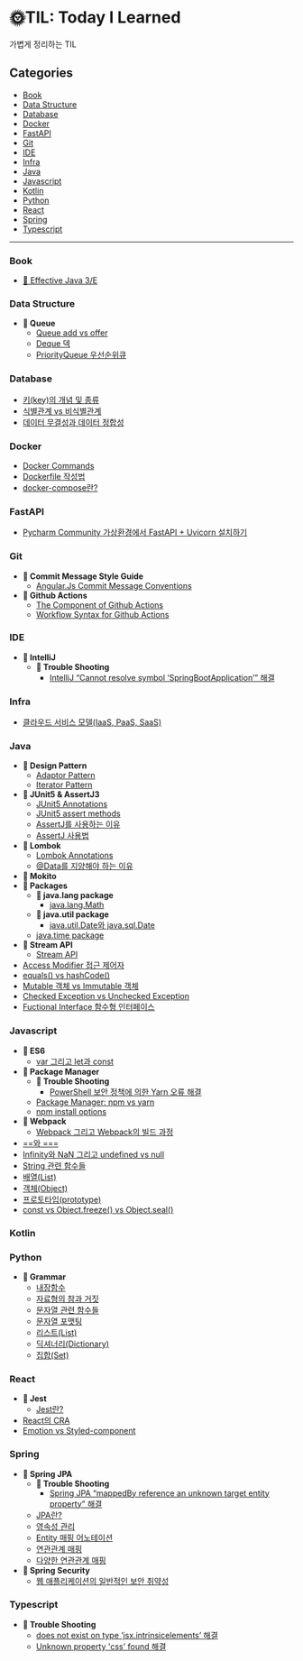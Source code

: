 # 🌞TIL: Today I Learned

가볍게 정리하는 TIL

## Categories
- [Book](#book)
- [Data Structure](#data-structure)
- [Database](#database)
- [Docker](#docker)
- [FastAPI](#fastapi)
- [Git](#git)
- [IDE](#ide)
- [Infra](#infra)
- [Java](#java)
- [Javascript](#javascript)
- [Kotlin](#kotlin)
- [Python](#python)
- [React](#react)
- [Spring](#spring)
- [Typescript](#typescript)

-------
### Book
- [📕 Effective Java 3/E](https://github.com/sieunp06/TIL/tree/main/Book/Effective%20Java)

### Data Structure
- <strong>📁 Queue</strong>
    - [Queue add vs offer](https://github.com/sieunp06/TIL/blob/main/Data%20Structure/Queue/Difference-between-add-and-offer-in-queue.md)
    - [Deque 덱](https://github.com/sieunp06/TIL/blob/main/Data%20Structure/Queue/Deque.md)
    - [PriorityQueue 우선순위큐](https://github.com/sieunp06/TIL/blob/main/Data%20Structure/Queue/PriorityQueue.md)

### Database
- [키(key)의 개념 및 종류](https://github.com/sieunp06/TIL/blob/main/Database/Type-of-Keys.md)
- [식별관계 vs 비식별관계](https://github.com/sieunp06/TIL/blob/main/Database/Identification-relationship-vs-Deidentification-relationship.md)
- [데이터 무결성과 데이터 정합성](https://github.com/sieunp06/TIL/blob/main/Database/Data-Integrity-and-Data-Consistency.md)

### Docker
- [Docker Commands](https://github.com/sieunp06/TIL/blob/main/Docker/Docker-Commands.md)
- [Dockerfile 작성법](https://github.com/sieunp06/TIL/blob/main/Docker/What-is-Dockerfile.md)
- [docker-compose란?](https://github.com/sieunp06/TIL/blob/main/Docker/What-is-Docker-compose.md)

### FastAPI
- [Pycharm Community 가상환경에서 FastAPI + Uvicorn 설치하기](https://github.com/sieunp06/TIL/blob/main/FastAPI/Install-FastAPI-on-Pycharm.md)

### Git
- <strong>📁 Commit Message Style Guide</strong>
    - [Angular.Js Commit Message Conventions](https://github.com/sieunp06/TIL/blob/main/Git/Commit%20Message%20Style%20Guide/Angular-Js-Git-Commit-Message-Convetions.md)
- <strong>📁 Github Actions</strong>
    - [The Component of Github Actions](https://github.com/sieunp06/TIL/blob/main/Git/Github%20Actions/The-Component-of-Github-Actions.md)
    - [Workflow Syntax for Github Actions](https://github.com/sieunp06/TIL/blob/main/Git/Github%20Actions/Workflow-Syntax-for-Github-Actions.md)

### IDE
- <strong>📁 IntelliJ</strong>
    - <strong>📁 Trouble Shooting</strong>
        - [IntelliJ “Cannot resolve symbol ‘SpringBootApplication’” 해결](https://github.com/sieunp06/TIL/blob/main/IDE/IntelliJ/Trouble%20Shooting/Cannot-resolve-symbol-SpringBootApplication-Trouble-Shooting.md)

### Infra
- [클라우드 서비스 모델(IaaS, PaaS, SaaS)](https://github.com/sieunp06/TIL/blob/main/Infra/Cloud-Service-Model.md)
 
### Java
- <strong>📁 Design Pattern</strong>
    - [Adaptor Pattern](https://github.com/sieunp06/TIL/blob/main/Java/Design%20Pattern/Adaptor-Pattern.md)
    - [Iterator Pattern](https://github.com/sieunp06/TIL/blob/main/Java/Design%20Pattern/Iterator-Pattern.md)
- <strong>📁 JUnit5 & AssertJ3 </strong>
    - [JUnit5 Annotations](https://github.com/sieunp06/TIL/blob/main/Java/JUnit5%20%26%20AssertJ3/JUnit5-Annotations.md)
    - [JUnit5 assert methods](https://github.com/sieunp06/TIL/blob/main/Java/JUnit5%20%26%20AssertJ3/JUnit5-assert-Methods.md)
    - [AssertJ를 사용하는 이유](https://github.com/sieunp06/TIL/blob/main/Java/JUnit5%20%26%20AssertJ3/Why-Should-We-Use-AssertJ.md)
    - [AssertJ 사용법](https://github.com/sieunp06/TIL/blob/main/Java/JUnit5%20%26%20AssertJ3/How-to-Use-AssertJ.md)
- <strong>📁 Lombok</strong>
    - [Lombok Annotations](https://github.com/sieunp06/TIL/blob/main/Java/Lombok/Lombok-Annotations.md)
    - [@Data를 지양해야 하는 이유](https://github.com/sieunp06/TIL/blob/main/Java/Lombok/The-Reason-Why-We-Avoid-Using-%40Data.md)
- <strong>📁 Mokito</strong>
- <strong>📁 Packages</strong>
    - <strong>📁 java.lang package</strong>
        - [java.lang.Math](https://github.com/sieunp06/TIL/blob/main/Java/Packages/lang%20package/java-lang-Math.md)
    - <strong>📁 java.util package</strong>
        - [java.util.Date와 java.sql.Date](https://github.com/sieunp06/TIL/blob/main/Java/Packages/util%20package/java-util-Date-vs-java-sql-Date.md)
    - [java.time package](https://github.com/sieunp06/TIL/blob/main/Java/Packages/java-time.md)
- <strong>📁 Stream API</strong>
    - [Stream API](https://github.com/sieunp06/TIL/blob/main/Java/Stream/Stream-API.md)
- [Access Modifier 접근 제어자](https://github.com/sieunp06/TIL/blob/main/Java/Java-Access-Modifier.md)
- [equals() vs hashCode()](https://github.com/sieunp06/TIL/blob/main/Java/equals-vs-hashCode.md)
- [Mutable 객체 vs Immutable 객체](https://github.com/sieunp06/TIL/blob/main/Java/mutable-vs-immutable.md)
- [Checked Exception vs Unchecked Exception](https://github.com/sieunp06/TIL/blob/main/Java/Checked-Exception-vs-Unchecked-Exception.md)
- [Fuctional Interface 함수형 인터페이스](https://github.com/sieunp06/TIL/blob/main/Java/Functional-Interface.md)

### Javascript
- <strong>📁 ES6</strong>
    - [var 그리고 let과 const](https://github.com/sieunp06/TIL/blob/main/Javascript/ES6/var-let-const.md)
- <strong>📁 Package Manager</strong>
    - <strong>📁 Trouble Shooting</strong>
        - [PowerShell 보안 정책에 의한 Yarn 오류 해결](https://github.com/sieunp06/TIL/blob/main/Javascript/Package%20Manager/Trouble%20Shooting/Yarn-Error-due-to-PowerShell-Security-Policy.md)
    - [Package Manager: npm vs yarn](https://github.com/sieunp06/TIL/blob/main/Javascript/Package%20Manager/Package-Manager-npm-vs-yarn.md)
    - [npm install options](https://github.com/sieunp06/TIL/blob/main/Javascript/Package%20Manager/npm-install-options.md)
- <strong>📁 Webpack</strong>
    - [Webpack 그리고 Webpack의 빌드 과정](https://github.com/sieunp06/TIL/blob/main/Javascript/Webpack/What-is-Webpack.md)
- [==와 ===](https://github.com/sieunp06/TIL/blob/main/Javascript/%3D%3D-and-%3D%3D%3D.md)
- [Infinity와 NaN 그리고 undefined vs null](https://github.com/sieunp06/TIL/blob/main/Javascript/Infinity-and-null-vs-undefined-vs-NaN.md)
- [String 관련 함수들](https://github.com/sieunp06/TIL/blob/main/Javascript/String-Related-Functions.md)
- [배열(List)](https://github.com/sieunp06/TIL/blob/main/Javascript/Javascript-List.md)
- [객체(Object)](https://github.com/sieunp06/TIL/blob/main/Javascript/Javascript-Object.md)
- [프로토타입(prototype)](https://github.com/sieunp06/TIL/blob/main/Javascript/Javascript-Prototype.md)
- [const vs Object.freeze() vs Object.seal()](https://github.com/sieunp06/TIL/blob/main/Javascript/const-vs-freeze-vs-seal.md)

### Kotlin

### Python
- <strong>📁 Grammar </strong>
    - [내장함수](https://github.com/sieunp06/TIL/blob/main/Python/Built-in-Functions.md)
    - [자료형의 참과 거짓](https://github.com/sieunp06/TIL/blob/main/Python/True-and-False-of-Data-Types.md)
    - [문자열 관련 함수들](https://github.com/sieunp06/TIL/blob/main/Python/String-related-functions.md)
    - [문자열 포맷팅](https://github.com/sieunp06/TIL/blob/main/Python/How-to-Formatting-String.md)
    - [리스트(List)](https://github.com/sieunp06/TIL/blob/main/Python/Python-List.md)
    - [딕셔너리(Dictionary)](https://github.com/sieunp06/TIL/blob/main/Python/Python-Dictionary.md)
    - [집합(Set)](https://github.com/sieunp06/TIL/blob/main/Python/Python-Set.md)

### React
- <strong>📁 Jest</strong>
    - [Jest란?](https://github.com/sieunp06/TIL/blob/main/React/Jest/what-is-jest.md)
- [React의 CRA](https://github.com/sieunp06/TIL/blob/main/React/React-CRA.md)
- [Emotion vs Styled-component](https://github.com/sieunp06/TIL/blob/main/React/Emotion-vs-Styled-component.md)

### Spring
- <strong>📁 Spring JPA</strong>
    - <strong>📁 Trouble Shooting</strong>
        - [Spring JPA “mappedBy reference an unknown target entity property” 해결](https://github.com/sieunp06/TIL/blob/main/Spring/Spring%20JPA/Trouble%20Shooting/mappedBy-reference-an-unknown-target-entity-property.md)
    - [JPA란?](https://github.com/sieunp06/TIL/blob/main/Spring/Spring%20JPA/What-is-Spring-JPA.md)
    - [영속성 관리](https://github.com/sieunp06/TIL/blob/main/Spring/Spring%20JPA/Persistence-management.md)
    - [Entity 매핑 어노테이션](https://github.com/sieunp06/TIL/blob/main/Spring/Spring%20JPA/Entity-Mapping-Annotations.md)
    - [연관관계 매핑](https://github.com/sieunp06/TIL/blob/main/Spring/Spring%20JPA/Association-Mapping.md)
    - [다양한 연관관계 매핑](https://github.com/sieunp06/TIL/blob/main/Spring/Spring%20JPA/Various-Association-Mapping.md) 
- <strong>📁 Spring Security</strong>
    - [웹 애플리케이션의 일반적인 보안 취약성](https://github.com/sieunp06/TIL/blob/main/Spring/Spring%20Security/Common-security-vulnerabilities-in-web-applications.md)
  
### Typescript
- <strong>📁 Trouble Shooting</strong>
    - [does not exist on type ‘jsx.intrinsicelements’ 해결](https://github.com/sieunp06/TIL/blob/main/Typescript/Trouble%20Shooting/does-not-exist-on-type-jsx-intrinsicelements.md)
    - [Unknown property 'css' found 해결](https://github.com/sieunp06/TIL/blob/main/Typescript/Trouble%20Shooting/Unknown-property-css-found.md)